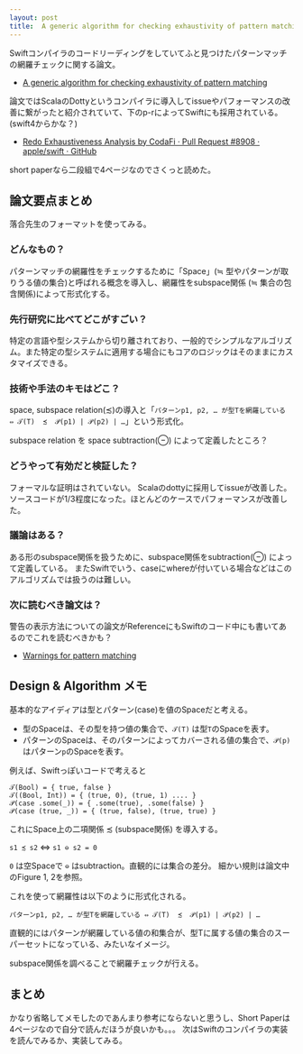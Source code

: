 ```yaml
---
layout: post
title:  A generic algorithm for checking exhaustivity of pattern matching を読んだ
---
```


Swiftコンパイラのコードリーディングをしていてふと見つけたパターンマッチの網羅チェックに関する論文。

- [A generic algorithm for checking exhaustivity of pattern matching](https://infoscience.epfl.ch/record/225497)

論文ではScalaのDottyというコンパイラに導入してissueやパフォーマンスの改善に繋がったと紹介されていて、下のp-rによってSwiftにも採用されている。(swift4からかな？)

- [Redo Exhaustiveness Analysis by CodaFi · Pull Request #8908 · apple/swift · GitHub](https://github.com/apple/swift/pull/8908)

short paperなら二段組で4ページなのでさくっと読めた。

## 論文要点まとめ

落合先生のフォーマットを使ってみる。

### どんなもの？

パターンマッチの網羅性をチェックするために「Space」(≒ 型やパターンが取りうる値の集合)と呼ばれる概念を導入し、網羅性をsubspace関係 (≒ 集合の包含関係)によって形式化する。

### 先行研究に比べてどこがすごい？

特定の言語や型システムから切り離されており、一般的でシンプルなアルゴリズム。また特定の型システムに適用する場合にもコアのロジックはそのままにカスタマイズできる。

### 技術や手法のキモはどこ？

space, subspace relation(≾)の導入と「`パターンp1, p2, … が型Tを網羅している ⇔ 𝒯(T)  ≾  𝒫(p1) | 𝒫(p2) | …`」という形式化。

subspace relation を space subtraction(⊖) によって定義したところ？

### どうやって有効だと検証した？

フォーマルな証明はされていない。
Scalaのdottyに採用してissueが改善した。ソースコードが1/3程度になった。ほとんどのケースでパフォーマンスが改善した。

### 議論はある？

ある形のsubspace関係を扱うために、subspace関係をsubtraction(⊖) によって定義している。
またSwiftでいう、caseにwhereが付いている場合などはこのアルゴリズムでは扱うのは難しい。

### 次に読むべき論文は？

警告の表示方法についての論文がReferenceにもSwiftのコード中にも書いてあるのでこれを読むべきかも？

- [Warnings for pattern matching](http://moscova.inria.fr/~maranget/papers/warn/index.html)


## Design & Algorithm メモ

基本的なアイディアは型とパターン(case)を値のSpaceだと考える。

+ 型のSpaceは、その型を持つ値の集合で、`𝒯(T)` は型`T`のSpaceを表す。
+ パターンのSpaceは、そのパターンによってカバーされる値の集合で、`𝒫(p)` はパターン`p`のSpaceを表す。


例えば、Swiftっぽいコードで考えると

```
𝒯(Bool) = { true, false }
𝒯((Bool, Int)) = { (true, 0), (true, 1) .... }
𝒫(case .some(_)) = { .some(true), .some(false) } 
𝒫(case (true, _)) = { (true, false), (true, true) }
```

これにSpace上の二項関係 ≾ (subspace関係) を導入する。

`s1 ≾ s2`  ⇔ `s1 ⊖ s2 = 0`

`0` は空Spaceで `⊖` はsubtraction。直観的には集合の差分。
細かい規則は論文中のFigure 1, 2を参照。

これを使って網羅性は以下のように形式化される。

`パターンp1, p2, … が型Tを網羅している ⇔ 𝒯(T)  ≾  𝒫(p1) | 𝒫(p2) | …` 

直観的にはパターンが網羅している値の和集合が、型Tに属する値の集合のスーパーセットになっている、みたいなイメージ。

subspace関係を調べることで網羅チェックが行える。

## まとめ
かなり省略してメモしたのであんまり参考にならないと思うし、Short Paperは4ページなので自分で読んだほうが良いかも。。。
次はSwiftのコンパイラの実装を読んでみるか、実装してみる。

